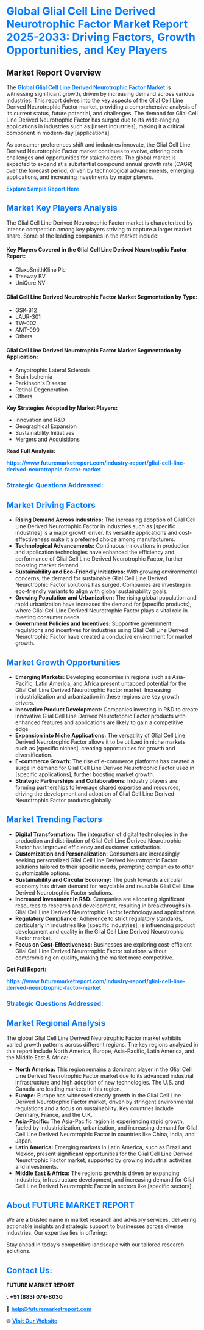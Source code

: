 <h1 style="color: #007BFF;">Global Glial Cell Line Derived Neurotrophic Factor Market Report 2025-2033: Driving Factors, Growth Opportunities, and Key Players</h1>

<section id="overview">
<h2>Market Report Overview</h2>
<p>The <a href="https://www.futuremarketreport.com/industry-report/glial-cell-line-derived-neurotrophic-factor-market" style="color: #007BFF; text-decoration: none;"><strong>Global Glial Cell Line Derived Neurotrophic Factor Market</strong></a> is witnessing significant growth, driven by increasing demand across various industries. This report delves into the key aspects of the Glial Cell Line Derived Neurotrophic Factor market, providing a comprehensive analysis of its current status, future potential, and challenges. The demand for Glial Cell Line Derived Neurotrophic Factor has surged due to its wide-ranging applications in industries such as [insert industries], making it a critical component in modern-day [applications].</p>
<p>As consumer preferences shift and industries innovate, the Glial Cell Line Derived Neurotrophic Factor market continues to evolve, offering both challenges and opportunities for stakeholders. The global market is expected to expand at a substantial compound annual growth rate (CAGR) over the forecast period, driven by technological advancements, emerging applications, and increasing investments by major players.</p>
</section>

<section id="overview">
<p><a href="https://www.futuremarketreport.com/request-sample/reportId=52570" style="color: #007BFF; text-decoration: none;"><strong>Explore Sample Report Here</strong></a></p>
</section>

<section id="key-players">
<h2 style="color: #007BFF;">Market Key Players Analysis</h2>
<p>The Glial Cell Line Derived Neurotrophic Factor market is characterized by intense competition among key players striving to capture a larger market share. Some of the leading companies in the market include:</p>
<h4>Key Players Covered in the Glial Cell Line Derived Neurotrophic Factor Report:</h4>
<ul><li>GlaxoSmithKline Plc</li><li>Treeway BV</li><li>UniQure NV</li></ul>
<h4>Glial Cell Line Derived Neurotrophic Factor Market Segmentation by Type:</h4>
<ul><li>GSK-812</li><li>LAUR-301</li><li>TW-002</li><li>AMT-090</li><li>Others</li></ul>

<h4>Glial Cell Line Derived Neurotrophic Factor Market Segmentation by Application:</h4>
<ul><li>Amyotrophic Lateral Sclerosis</li><li>Brain Ischemia</li><li>Parkinson&#039;s Disease</li><li>Retinal Degeneration</li><li>Others</li></ul>
<p><strong>Key Strategies Adopted by Market Players:</strong></p>
<ul>
<li>Innovation and R&D</li>
<li>Geographical Expansion</li>
<li>Sustainability Initiatives</li>
<li>Mergers and Acquisitions</li>
</ul>
</section>

<section>
<p><strong>Read Full Analysis: </strong></p><a href="https://www.futuremarketreport.com/industry-report/glial-cell-line-derived-neurotrophic-factor-market" style="color: #007BFF; text-decoration: none;"><strong>https://www.futuremarketreport.com/industry-report/glial-cell-line-derived-neurotrophic-factor-market</strong></a>
<h3 style="color: #007BFF;">Strategic Questions Addressed:</h3>
</section>

<section id="driving-factors">
<h2 style="color: #007BFF;">Market Driving Factors</h2>
<ul>
<li><strong>Rising Demand Across Industries:</strong> The increasing adoption of Glial Cell Line Derived Neurotrophic Factor in industries such as [specific industries] is a major growth driver. Its versatile applications and cost-effectiveness make it a preferred choice among manufacturers.</li>
<li><strong>Technological Advancements:</strong> Continuous innovations in production and application technologies have enhanced the efficiency and performance of Glial Cell Line Derived Neurotrophic Factor, further boosting market demand.</li>
<li><strong>Sustainability and Eco-Friendly Initiatives:</strong> With growing environmental concerns, the demand for sustainable Glial Cell Line Derived Neurotrophic Factor solutions has surged. Companies are investing in eco-friendly variants to align with global sustainability goals.</li>
<li><strong>Growing Population and Urbanization:</strong> The rising global population and rapid urbanization have increased the demand for [specific products], where Glial Cell Line Derived Neurotrophic Factor plays a vital role in meeting consumer needs.</li>
<li><strong>Government Policies and Incentives:</strong> Supportive government regulations and incentives for industries using Glial Cell Line Derived Neurotrophic Factor have created a conducive environment for market growth.</li>
</ul>
</section>

<section id="growth-opportunities">
<h2 style="color: #007BFF;">Market Growth Opportunities</h2>
<ul>
<li><strong>Emerging Markets:</strong> Developing economies in regions such as Asia-Pacific, Latin America, and Africa present untapped potential for the Glial Cell Line Derived Neurotrophic Factor market. Increasing industrialization and urbanization in these regions are key growth drivers.</li>
<li><strong>Innovative Product Development:</strong> Companies investing in R&D to create innovative Glial Cell Line Derived Neurotrophic Factor products with enhanced features and applications are likely to gain a competitive edge.</li>
<li><strong>Expansion into Niche Applications:</strong> The versatility of Glial Cell Line Derived Neurotrophic Factor allows it to be utilized in niche markets such as [specific niches], creating opportunities for growth and diversification.</li>
<li><strong>E-commerce Growth:</strong> The rise of e-commerce platforms has created a surge in demand for Glial Cell Line Derived Neurotrophic Factor used in [specific applications], further boosting market growth.</li>
<li><strong>Strategic Partnerships and Collaborations:</strong> Industry players are forming partnerships to leverage shared expertise and resources, driving the development and adoption of Glial Cell Line Derived Neurotrophic Factor products globally.</li>
</ul>
</section>

<section id="trending-factors">
<h2 style="color: #007BFF;">Market Trending Factors</h2>
<ul>
<li><strong>Digital Transformation:</strong> The integration of digital technologies in the production and distribution of Glial Cell Line Derived Neurotrophic Factor has improved efficiency and customer satisfaction.</li>
<li><strong>Customization and Personalization:</strong> Consumers are increasingly seeking personalized Glial Cell Line Derived Neurotrophic Factor solutions tailored to their specific needs, prompting companies to offer customizable options.</li>
<li><strong>Sustainability and Circular Economy:</strong> The push towards a circular economy has driven demand for recyclable and reusable Glial Cell Line Derived Neurotrophic Factor solutions.</li>
<li><strong>Increased Investment in R&D:</strong> Companies are allocating significant resources to research and development, resulting in breakthroughs in Glial Cell Line Derived Neurotrophic Factor technology and applications.</li>
<li><strong>Regulatory Compliance:</strong> Adherence to strict regulatory standards, particularly in industries like [specific industries], is influencing product development and quality in the Glial Cell Line Derived Neurotrophic Factor market.</li>
<li><strong>Focus on Cost-Effectiveness:</strong> Businesses are exploring cost-efficient Glial Cell Line Derived Neurotrophic Factor solutions without compromising on quality, making the market more competitive.</li>
</ul>
</section>

<section>
<p><strong>Get Full Report: </strong></p><a href="https://www.futuremarketreport.com/industry-report/glial-cell-line-derived-neurotrophic-factor-market" style="color: #007BFF; text-decoration: none;"><strong>https://www.futuremarketreport.com/industry-report/glial-cell-line-derived-neurotrophic-factor-market</strong></a>
<h3 style="color: #007BFF;">Strategic Questions Addressed:</h3>
</section>


<section id="regional-analysis">
<h2 style="color: #007BFF;">Market Regional Analysis</h2>
<p>The global Glial Cell Line Derived Neurotrophic Factor market exhibits varied growth patterns across different regions. The key regions analyzed in this report include North America, Europe, Asia-Pacific, Latin America, and the Middle East & Africa:</p>
<ul>
<li><strong>North America:</strong> This region remains a dominant player in the Glial Cell Line Derived Neurotrophic Factor market due to its advanced industrial infrastructure and high adoption of new technologies. The U.S. and Canada are leading markets in this region.</li>
<li><strong>Europe:</strong> Europe has witnessed steady growth in the Glial Cell Line Derived Neurotrophic Factor market, driven by stringent environmental regulations and a focus on sustainability. Key countries include Germany, France, and the U.K.</li>
<li><strong>Asia-Pacific:</strong> The Asia-Pacific region is experiencing rapid growth, fueled by industrialization, urbanization, and increasing demand for Glial Cell Line Derived Neurotrophic Factor in countries like China, India, and Japan.</li>
<li><strong>Latin America:</strong> Emerging markets in Latin America, such as Brazil and Mexico, present significant opportunities for the Glial Cell Line Derived Neurotrophic Factor market, supported by growing industrial activities and investments.</li>
<li><strong>Middle East & Africa:</strong> The region’s growth is driven by expanding industries, infrastructure development, and increasing demand for Glial Cell Line Derived Neurotrophic Factor in sectors like [specific sectors].</li>
</ul>
</section>

<footer>
<h2 style="color: #007BFF;">About FUTURE MARKET REPORT</h2>
<p>We are a trusted name in market research and advisory services, delivering actionable insights and strategic support to businesses across diverse industries. Our expertise lies in offering:</p>

<p>Stay ahead in today’s competitive landscape with our tailored research solutions.</p>

<h2 style="color: #007BFF;">Contact Us:</h2>
<p><strong>FUTURE MARKET REPORT</strong></p>
<p>📞 <strong>+91 (883) 074-8030</strong></p>
<p>📧 <strong><a href="mailto:help@futuremarketreport.com" style="color: #007BFF;">help@futuremarketreport.com</a></strong></p>
<p>🌐 <strong><a href="https://www.futuremarketreport.com/" style="color: #007BFF;">Visit Our Website</a></strong></p>
</footer>